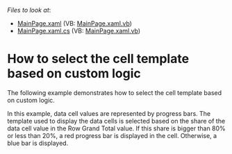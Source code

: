<!-- default file list -->
*Files to look at*:

* [MainPage.xaml](./CS/DXPivotGrid_SelectingCellTemplate/MainPage.xaml) (VB: [MainPage.xaml.vb](./VB/DXPivotGrid_SelectingCellTemplate/MainPage.xaml.vb))
* [MainPage.xaml.cs](./CS/DXPivotGrid_SelectingCellTemplate/MainPage.xaml.cs) (VB: [MainPage.xaml.vb](./VB/DXPivotGrid_SelectingCellTemplate/MainPage.xaml.vb))
<!-- default file list end -->
# How to select the cell template based on custom logic


<p>The following example demonstrates how to select the cell template based on custom logic.</p><p>In this example, data cell values are represented by progress bars. The template used to display the data cells is selected based on the share of the data cell value in the Row Grand Total value. If this share is bigger than 80% or less than 20%, a red progress bar is displayed in the cell. Otherwise, a blue bar is displayed.</p><br />


<br/>


